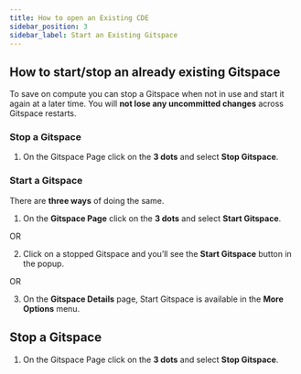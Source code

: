 ```yaml
---
title: How to open an Existing CDE
sidebar_position: 3
sidebar_label: Start an Existing Gitspace
---
```


## How to start/stop an already existing Gitspace

To save on compute you can stop a Gitspace when not in use and start it again at a later time. You will **not lose any uncommitted changes** across Gitspace restarts. 

### Stop a Gitspace

1. On the Gitspace Page click on the **3 dots** and select **Stop Gitspace**.

### Start a Gitspace

There are **three ways** of doing the same. 

1. On the **Gitspace Page** click on the **3 dots** and select **Start Gitspace**.

OR

2. Click on a stopped Gitspace and you’ll see the **Start Gitspace** button in the popup. 

OR

3. On the **Gitspace Details** page, Start Gitspace is available in the **More Options** menu. 


## Stop a Gitspace

1. On the Gitspace Page click on the **3 dots** and select **Stop Gitspace**.
